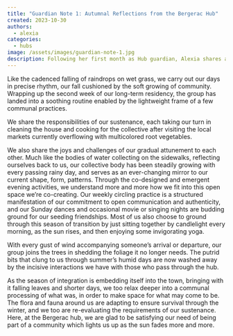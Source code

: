 ```yaml
---
title: "Guardian Note 1: Autumnal Reflections from the Bergerac Hub"
created: 2023-10-30
authors:
  - alexia
categories:
  - hubs
image: /assets/images/guardian-note-1.jpg
description: Following her first month as Hub guardian, Alexia shares about the rhythm and atmosphere of the fall residency.
---
```

Like the cadenced falling of raindrops on wet grass, we carry out our days in precise rhythm, our fall cushioned by the soft growing of community. Wrapping up the second week of our long-term residency, the group has landed into a soothing routine enabled by the lightweight frame of a few communal practices. 

We share the responsibilities of our sustenance, each taking our turn in cleaning the house and cooking for the collective after visiting the local markets currently overflowing with multicolored root vegetables. 

We also share the joys and challenges of our gradual attunement to each other. Much like the bodies of water collecting on the sidewalks, reflecting ourselves back to us, our collective body has been steadily growing with every passing rainy day, and serves as an ever-changing mirror to our current shape, form, patterns. Through the co-designed and emergent evening activities, we understand more and more how we fit into this open space we’re co-creating. Our weekly circling practice is a structured manifestation of our commitment to open communication and authenticity, and our Sunday dances and occasional movie or singing nights are budding ground for our seeding friendships. Most of us also choose to ground through this season of transition by just sitting together by candlelight every morning, as the sun rises, and then enjoying some invigorating yoga.    


With every gust of wind accompanying someone’s arrival or departure, our group joins the trees in shedding the foliage it no longer needs. The putrid bits that clung to us through summer’s humid days are now washed away by the incisive interactions we have with those who pass through the hub.

As the season of integration is embedding itself into the town, bringing with it falling leaves and shorter days, we too relax deeper into a communal processing of what was, in order to make space for what may come to be. The flora and fauna around us are adapting to ensure survival through the winter, and we too are re-evaluating the requirements of our sustenance. Here, at the Bergerac hub, we are glad to be satisfying our need of being part of a community which lights us up as the sun fades more and more.